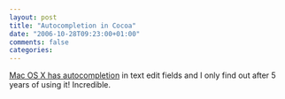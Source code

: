 ```yaml
---
layout: post
title: "Autocompletion in Cocoa"
date: "2006-10-28T09:23:00+01:00"
comments: false
categories: 
---
```


<p><a href="http://daringfireball.net/2006/10/hallelujah_autocompletion">Mac OS X has autocompletion</a> in text edit fields and I only find out after 5 years of using it! Incredible.</p>


